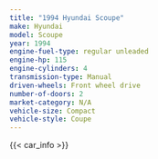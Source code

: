 ```yaml
---
title: "1994 Hyundai Scoupe"
make: Hyundai
model: Scoupe
year: 1994
engine-fuel-type: regular unleaded
engine-hp: 115
engine-cylinders: 4
transmission-type: Manual
driven-wheels: Front wheel drive
number-of-doors: 2
market-category: N/A
vehicle-size: Compact
vehicle-style: Coupe
---
```


{{< car_info >}}
